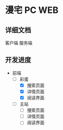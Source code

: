 # 漫宅 PC WEB

## 详细文档
客户端 服务端

## 开发进度
- 前端
  - [ ] 彩蛋
    - [x] 搜索页面
    - [x] 详情页面
    - [x] 阅读界面

  - [ ] 主站
    - [ ] 搜索页面
    - [ ] 详情页面
    - [ ] 阅读界面

